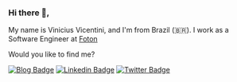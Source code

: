 
### Hi there 👋,

My name is Vinicius Vicentini, and I'm from Brazil (🇧🇷). I work as a Software Engineer at [Foton](https://fotontech.io/)

Would you like to find me?

[![Blog Badge](https://img.shields.io/badge/Blog-viniciusvicentini.com-4fc08d?style=flat-square)](https://viniciusvicentini.com/)
[![Linkedin Badge](https://img.shields.io/badge/-LinkedIn-blue?style=flat-square&logo=Linkedin&logoColor=fff)](https://www.linkedin.com/in/viniciushvc/)
[![Twitter Badge](https://img.shields.io/badge/-Twitter-1ca0f1?style=flat-square&labelColor=1ca0f1&logo=twitter&logoColor=fff)](https://twitter.com/viniciushvc)

